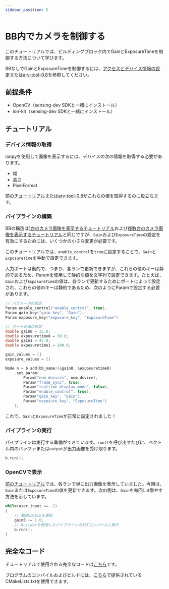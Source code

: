 ```yaml
---
sidebar_position: 5
---
```


# BB内でカメラを制御する

このチュートリアルでは、ビルディングブロック内でGainとExposureTimeを制御する方法について学びます。

BBなしでGainとExposureTimeを制御するには、[アクセスとデバイス情報の設定](./set-device-info)または[arv-tool-0.8](../../external/aravis/arv-tools)を参照してください。

## 前提条件

* OpenCV（sensing-dev SDKと一緒にインストール）
* ion-kit（sensing-dev SDKと一緒にインストール）

## チュートリアル

### デバイス情報の取得

ionpyを使用して画像を表示するには、デバイスの次の情報を取得する必要があります。

* 幅
* 高さ
* PixelFormat

[前のチュートリアル](obtain-device-info.md)または[arv-tool-0.8](../../external/aravis/arv-tools.md)がこれらの値を取得するのに役立ちます。

### パイプラインの構築

BBの構造は[1台のカメラ画像を表示するチュートリアル](display-image)および[複数台のカメラ画像を表示するチュートリアル](display-image-2came)と同じですが、`Gain`および`ExposureTime`の設定を有効にするためには、いくつかの小さな変更が必要です。

このチュートリアルでは、`enable_control`を`true`に設定することで、`Gain`と`ExposureTime`を手動で設定できます。

入力ポートは動的で、つまり、各ランで更新できますが、これらの値のキーは静的であるため、Paramを使用して静的な値を文字列で設定できます。たとえば、`Gain`および`ExposureTime`の値は、各ランで更新するためにポートによって設定され、これらの値のキーは静的であるため、次のようにParamで設定する必要があります。

```c++
// パラメータの設定
Param enable_control("enable_control", true),
Param gain_key("gain_key", "Gain"),
Param exposure_key("exposure_key", "ExposureTime")

// ポートの値の設定
double gain0 = 35.0;
double exposuretime0 = 50.0;
double gain1 = 47.0;
double exposuretime1 = 100.0;

gain_values = []
exposure_values = []

Node n = b.add(bb_name)(&gain0, &exposuretime0)
    .set_param(
        Param("num_devices", num_device),
        Param("frame_sync", true),
        Param("realtime_diaplay_mode", false),
        Param("enable_control", true),
        Param("gain_key", "Gain"),
        Param("exposure_key", "ExposureTime")
    );
```

これで、`Gain`と`ExposureTime`が正常に設定されました！

### パイプラインの実行

パイプラインは実行する準備ができています。`run()`を呼び出すたびに、ベクトル内のバッファまたは`output`が出力画像を受け取ります。

```c++
b.run();
```

### OpenCVで表示

[前のチュートリアル](display-image)では、各ランで単に出力画像を表示していました。今回は、`Gain`または`ExposureTime`の値を更新できます。次の例は、`Gain`を毎回`1.0`増やす方法を示しています。

```c++
while(user_input == -1)
{
    // 動的にGainを更新
    gain0 += 1.0;
    // Builderを使用したパイプラインのJITコンパイルと実行
    b.run(); 
}
```

## 完全なコード

チュートリアルで使用される完全なコードは[こちら](https://github.com/Sensing-Dev/tutorials/blob/main/cpp/src/tutorial2_control_camera.cpp)です。

プログラムのコンパイルおよびビルドには、[こちら](https://github.com/Sensing-Dev/tutorials/blob/main/cpp/CMAKELists.txt)で提供されているCMakeLists.txtを使用できます。
